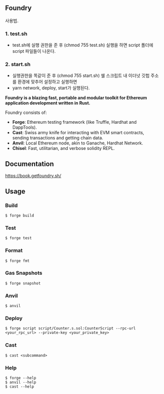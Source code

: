## Foundry


사용법.

### 1. test.sh
- test.sh에 실행 권한을 준 후 (chmod 755 test.sh) 실행을 하면 script 폴더에 script 파일들이 나온다.

### 2. start.sh 
- 실행권한을 똑같이 준 후 (chmod 755 start.sh) 쉘 스크립트 내 이더넛 깃헙 주소를 환경에 맞추어 설정하고 실행하면 
- yarn network, deploy, start가 실행된다.

**Foundry is a blazing fast, portable and modular toolkit for Ethereum application development written in Rust.**

Foundry consists of:

-   **Forge**: Ethereum testing framework (like Truffle, Hardhat and DappTools).
-   **Cast**: Swiss army knife for interacting with EVM smart contracts, sending transactions and getting chain data.
-   **Anvil**: Local Ethereum node, akin to Ganache, Hardhat Network.
-   **Chisel**: Fast, utilitarian, and verbose solidity REPL.

## Documentation

https://book.getfoundry.sh/

## Usage

### Build

```shell
$ forge build
```

### Test

```shell
$ forge test
```

### Format

```shell
$ forge fmt
```

### Gas Snapshots

```shell
$ forge snapshot
```

### Anvil

```shell
$ anvil
```

### Deploy

```shell
$ forge script script/Counter.s.sol:CounterScript --rpc-url <your_rpc_url> --private-key <your_private_key>
```

### Cast

```shell
$ cast <subcommand>
```

### Help

```shell
$ forge --help
$ anvil --help
$ cast --help
```
